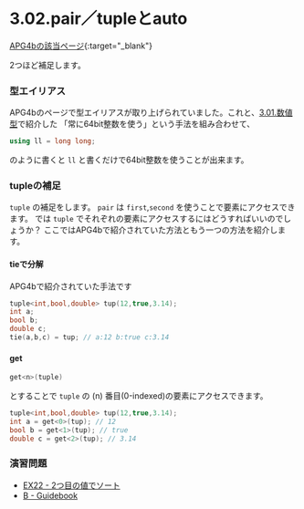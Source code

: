 3.02.pair／tupleとauto
============

[APG4bの該当ページ](https://atcoder.jp/contests/APG4b/tasks/APG4b_z){:target="_blank"}

2つほど補足します。

### 型エイリアス

APG4bのページで型エイリアスが取り上げられていました。これと、[3.01.数値型](../3-1/index.md)で紹介した 「常に64bit整数を使う」という手法を組み合わせて、
```c++
using ll = long long;
```
のように書くと `ll` と書くだけで64bit整数を使うことが出来ます。

### tupleの補足

`tuple` の補足をします。
`pair` は `first`,`second` を使うことで要素にアクセスできます。
では `tuple` でそれぞれの要素にアクセスするにはどうすればいいのでしょうか？
ここではAPG4bで紹介されていた方法ともう一つの方法を紹介します。

#### tieで分解

APG4bで紹介されていた手法です
```c++
tuple<int,bool,double> tup(12,true,3.14);
int a;
bool b;
double c;
tie(a,b,c) = tup; // a:12 b:true c:3.14
```

#### get

```c++
get<n>(tuple)
```
とすることで `tuple` の \(n\) 番目(0-indexed)の要素にアクセスできます。
```c++
tuple<int,bool,double> tup(12,true,3.14);
int a = get<0>(tup); // 12
bool b = get<1>(tup); // true
double c = get<2>(tup); // 3.14
```

### 演習問題

- [EX22 - 2つ目の値でソート](https://atcoder.jp/contests/apg4b/tasks/APG4b_ca)
- [B - Guidebook](https://atcoder.jp/contests/abc128/tasks/abc128_b)
